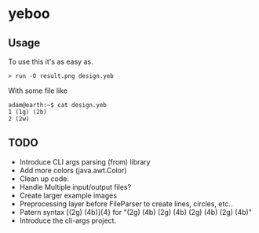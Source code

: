# yeboo

## Usage

To use this it's as easy as.

    > run -O result.png design.yeb

With some file like

    adam@earth:~$ cat design.yeb
    1 (1g) (2b)
    2 (2w)

## TODO

* Introduce CLI args parsing (from) library
* Add more colors (java.awt.Color)
* Clean up code.
* Handle Multiple input/output files?
* Create larger example images
* Preprocessing layer before FileParser to create lines, circles, etc..
* Patern syntax [(2g) (4b)]{4} for "(2g) (4b) (2g) (4b) (2g) (4b) (2g) (4b)"
* Introduce the cli-args project.
